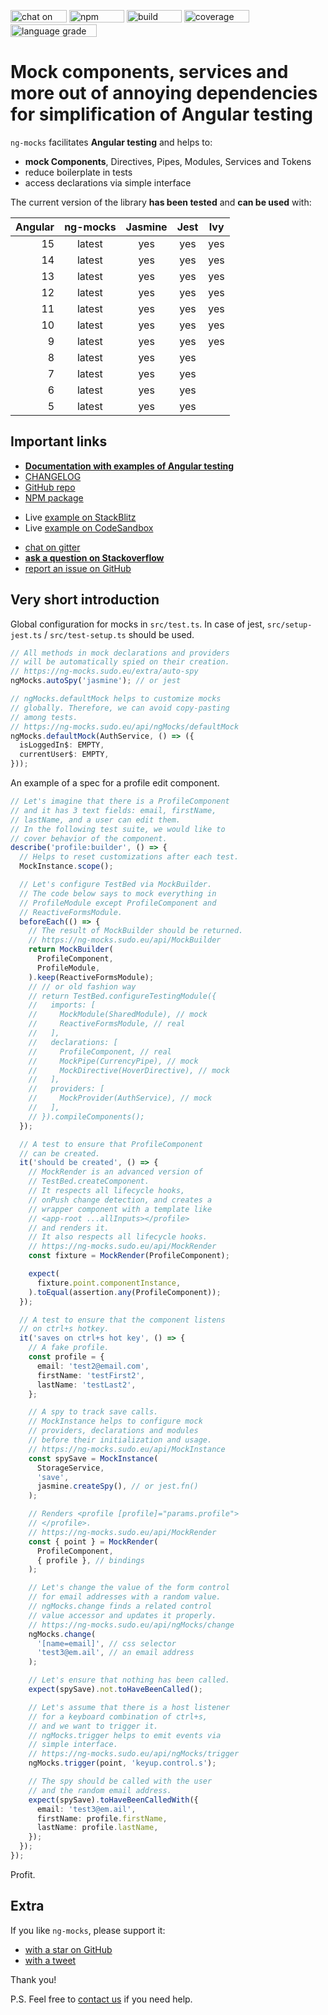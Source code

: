 [<img src="https://img.shields.io/gitter/room/help-me-mom/ng-mocks" alt="chat on gitter" width="90" height="20" />](https://gitter.im/ng-mocks/community)
[<img src="https://img.shields.io/npm/v/ng-mocks" alt="npm version" width="88" height="20" />](https://www.npmjs.com/package/ng-mocks)
[<img src="https://img.shields.io/circleci/build/github/help-me-mom/ng-mocks/master" alt="build status" width="88" height="20" />](https://app.circleci.com/pipelines/github/help-me-mom/ng-mocks?branch=master)
[<img src="https://img.shields.io/coveralls/github/help-me-mom/ng-mocks/master" alt="coverage status" width="104" height="20" />](https://coveralls.io/github/help-me-mom/ng-mocks?branch=master)
[<img src="https://img.shields.io/lgtm/grade/javascript/g/help-me-mom/ng-mocks" alt="language grade" width="138" height="20" />](https://lgtm.com/projects/g/help-me-mom/ng-mocks/context:javascript)

# Mock components, services and more out of annoying dependencies for simplification of Angular testing

`ng-mocks` facilitates **Angular testing** and helps to:

- **mock Components**, Directives, Pipes, Modules, Services and Tokens
- reduce boilerplate in tests
- access declarations via simple interface

The current version of the library **has been tested** and **can be used** with:

| Angular | ng-mocks | Jasmine | Jest | Ivy |
| ------: | :------: | :-----: | :--: | :-: |
|      15 |  latest  |   yes   | yes  | yes |
|      14 |  latest  |   yes   | yes  | yes |
|      13 |  latest  |   yes   | yes  | yes |
|      12 |  latest  |   yes   | yes  | yes |
|      11 |  latest  |   yes   | yes  | yes |
|      10 |  latest  |   yes   | yes  | yes |
|       9 |  latest  |   yes   | yes  | yes |
|       8 |  latest  |   yes   | yes  |     |
|       7 |  latest  |   yes   | yes  |     |
|       6 |  latest  |   yes   | yes  |     |
|       5 |  latest  |   yes   | yes  |     |

## Important links

- **[Documentation with examples of Angular testing](https://ng-mocks.sudo.eu)**
- [CHANGELOG](https://github.com/help-me-mom/ng-mocks/blob/master/CHANGELOG.md)
- [GitHub repo](https://github.com/help-me-mom/ng-mocks)
- [NPM package](https://www.npmjs.com/package/ng-mocks)

* Live [example on StackBlitz](https://stackblitz.com/github/help-me-mom/ng-mocks-sandbox?file=src/test.spec.ts)
* Live [example on CodeSandbox](https://codesandbox.io/s/github/help-me-mom/ng-mocks-sandbox?file=/src/test.spec.ts)

- [chat on gitter](https://gitter.im/ng-mocks/community)
- **[ask a question on Stackoverflow](https://stackoverflow.com/questions/ask?tags=ng-mocks%20angular%20testing%20mocking)**
- [report an issue on GitHub](https://github.com/help-me-mom/ng-mocks/issues)

## Very short introduction

Global configuration for mocks in `src/test.ts`.
In case of jest, `src/setup-jest.ts` / `src/test-setup.ts` should be used.

```ts title="src/test.ts"
// All methods in mock declarations and providers
// will be automatically spied on their creation.
// https://ng-mocks.sudo.eu/extra/auto-spy
ngMocks.autoSpy('jasmine'); // or jest

// ngMocks.defaultMock helps to customize mocks
// globally. Therefore, we can avoid copy-pasting
// among tests.
// https://ng-mocks.sudo.eu/api/ngMocks/defaultMock
ngMocks.defaultMock(AuthService, () => ({
  isLoggedIn$: EMPTY,
  currentUser$: EMPTY,
}));
```

An example of a spec for a profile edit component.

```ts title="src/profile.component.spec.ts"
// Let's imagine that there is a ProfileComponent
// and it has 3 text fields: email, firstName,
// lastName, and a user can edit them.
// In the following test suite, we would like to
// cover behavior of the component.
describe('profile:builder', () => {
  // Helps to reset customizations after each test.
  MockInstance.scope();

  // Let's configure TestBed via MockBuilder.
  // The code below says to mock everything in
  // ProfileModule except ProfileComponent and
  // ReactiveFormsModule.
  beforeEach(() => {
    // The result of MockBuilder should be returned.
    // https://ng-mocks.sudo.eu/api/MockBuilder
    return MockBuilder(
      ProfileComponent,
      ProfileModule,
    ).keep(ReactiveFormsModule);
    // // or old fashion way
    // return TestBed.configureTestingModule({
    //   imports: [
    //     MockModule(SharedModule), // mock
    //     ReactiveFormsModule, // real
    //   ],
    //   declarations: [
    //     ProfileComponent, // real
    //     MockPipe(CurrencyPipe), // mock
    //     MockDirective(HoverDirective), // mock
    //   ],
    //   providers: [
    //     MockProvider(AuthService), // mock
    //   ],
    // }).compileComponents();
  });

  // A test to ensure that ProfileComponent
  // can be created.
  it('should be created', () => {
    // MockRender is an advanced version of
    // TestBed.createComponent.
    // It respects all lifecycle hooks,
    // onPush change detection, and creates a
    // wrapper component with a template like
    // <app-root ...allInputs></profile>
    // and renders it.
    // It also respects all lifecycle hooks.
    // https://ng-mocks.sudo.eu/api/MockRender
    const fixture = MockRender(ProfileComponent);

    expect(
      fixture.point.componentInstance,
    ).toEqual(assertion.any(ProfileComponent));
  });

  // A test to ensure that the component listens
  // on ctrl+s hotkey.
  it('saves on ctrl+s hot key', () => {
    // A fake profile.
    const profile = {
      email: 'test2@email.com',
      firstName: 'testFirst2',
      lastName: 'testLast2',
    };

    // A spy to track save calls.
    // MockInstance helps to configure mock
    // providers, declarations and modules
    // before their initialization and usage.
    // https://ng-mocks.sudo.eu/api/MockInstance
    const spySave = MockInstance(
      StorageService,
      'save',
      jasmine.createSpy(), // or jest.fn()
    );

    // Renders <profile [profile]="params.profile">
    // </profile>.
    // https://ng-mocks.sudo.eu/api/MockRender
    const { point } = MockRender(
      ProfileComponent,
      { profile }, // bindings
    );

    // Let's change the value of the form control
    // for email addresses with a random value.
    // ngMocks.change finds a related control
    // value accessor and updates it properly.
    // https://ng-mocks.sudo.eu/api/ngMocks/change
    ngMocks.change(
      '[name=email]', // css selector
      'test3@em.ail', // an email address
    );

    // Let's ensure that nothing has been called.
    expect(spySave).not.toHaveBeenCalled();

    // Let's assume that there is a host listener
    // for a keyboard combination of ctrl+s,
    // and we want to trigger it.
    // ngMocks.trigger helps to emit events via
    // simple interface.
    // https://ng-mocks.sudo.eu/api/ngMocks/trigger
    ngMocks.trigger(point, 'keyup.control.s');

    // The spy should be called with the user
    // and the random email address.
    expect(spySave).toHaveBeenCalledWith({
      email: 'test3@em.ail',
      firstName: profile.firstName,
      lastName: profile.lastName,
    });
  });
});
```

Profit.

## Extra

If you like `ng-mocks`, please support it:

- [with a star on GitHub](https://github.com/help-me-mom/ng-mocks)
- [with a tweet](https://twitter.com/intent/tweet?text=Check%20ng-mocks%20package%20%23angular%20%23testing%20%23mocking&url=https%3A%2F%2Fgithub.com%2Fike18t%2Fng-mocks)

Thank you!

P.S. Feel free to [contact us](https://ng-mocks.sudo.eu/need-help) if you need help.
